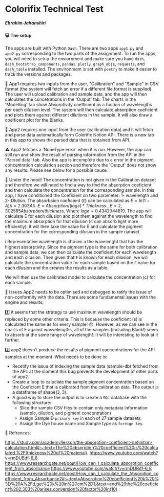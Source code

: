 # Colorifix Technical Test
##### Ebrahim Jahanshiri


#### :computer: The setup
The apps are built with Python `Dash`. There are two apps `app1.py` and `app2.py` corresponding to the two parts of the assignment. To run the apps, you will need to setup the enviornment and make sure you have `dash`, `dash_bootstrap_components`, `pandas`, `plotly.graph_objs`, `requests`, and `dash_table` installed. The environment is set with `poetry` to make it easier to track the versions and packages. 

:bell: App1 requires two inputs from the user, "Calibration" and "Sample" in CSV format (the system will fetch an error if a different file format is supplied). The user will upload calibration and sample data, and the app will then calculates the concetrations in the 'Output' tab. The charts in the 'Modelling' tab show Absorptivity coefficient as a fuction of wavelengths per each dilusion level. The system will then calculate absorption coeficient and plots them against different dilutions in the sample. It will also draw a coeificent plot for the Blanks.  

:bell: App2 requires one input from the user (calibration data) and it will fetch and parse data automatically form Colorifix Notion API. There is a new tab in this app to shows the parsed data that is obtained from API. 

:warning: App2 fetches a 'NoneType error' when it is run. However, the app can still run and show the result of parsing information from the API in the 'Parsed data' tab. Also the app is incomplete due to a error in the pigment concentration calculation section and therefore the 'Output' does not show any results. Please see below for a possible cause. 

:rainbow: Under the hood!
The concentration is not given in the Calibration dataset and therefore we will need to find a way to find the absorption coeficient and then calculate the concentration for the corresponding sample. In this app, I have conditioned the Coeficient on two parameter: 1- wavelength and 2- Dlution. 
The absorbsion coeficient (`E`) can be calculated as $E = ln(1-A)/l = 2.303 A/l$. $E = Absorption / (loge) * Thickness$ , 
$E = 2,302585 Absorption / thickness$, Where $loge = 0.4342944819$.
The app will calculate E for each dilusion and plot them against the wavelength to find the maximum absorption for that dilusion (it can absorb light more efficiently). 
it will then take the value for E and calculate the pigment concentration for the corresponding dilusion in the sample dataset. 

:information_source: Representative wavelength is chosen a the wavelenght that has the highest absorptivity. Since the pigment type is the same for both calibration and sample data, we can then calculate the coeficient for each wavelength and each dilusion. Then given that `E` is known for each dilusion, we will calculate the concentration value for each sample based on the `E` value for each dilusion and the creates the results as a table. 

We will then use the calibrated model to calculate the concentration (c) for each sample. 

:bug: Issues 
App2 needs to be optimised and debugged to ratify the issue of non-conformity with the data. There are some fundamental issues with the engine and results:

:one: it seems that the strategy to use maximum wavelength should be replaced by some other criteria. This is because the coeficient (`E`) is calculated the same as for every sample! :disappointed:. However, as we can see in the charts of E against wasvelengths, all of the samples (including Blank!) seem to absorb at the same range of wavelength!. It will be interesting to look at it further. 

:two: app2 doesn't produce the results of pigment concentrations for the API samples at the moment. What needs to be done is:  
- Recetify the issue of indexing the sample data (sample-db) fetched from the API: at the moment this bug prevents the development of other parts of app2. 
- Create a loop to caluclate the sample pigment concentration based on the Coeficient E that is calibrated from the calibration data. The output is a dataframe of shape(3, 3). 
- A good way to store the output is to create a `SQL` database with the following structure:
    - Slice the sample CSV files to contain only metadata information (sample, dilution, and pigment concentration)
    - Assign SampleID `primary key` in each of 27 sample datasets. 
    - Assign the Dye house name and Sample type as `foreign key`. 


:green_book: Refrences:

https://study.com/academy/lesson/the-absorption-coefficient-definition-calculation.html#:~:text=The%20absorption%20coefficient%20is%20calculated,%2F(thickness%20of%20material).
https://www.youtube.com/watch?v=rmDUBdf-6_8 
https://www.researchgate.net/post/How_can_I_calculate_absorption_coefficient_from_absorbance
https://www.youtube.com/watch?v=rmDUBdf-6_8
https://www.researchgate.net/post/How_can_I_calculate_the_Absorption_coefficient_from_Absorbance2#:~:text=Absorption%20coefficient%20k%20%3D%20A%2Fd,get%20k%20in%20cm%2D1.&text=and%20the%20coeficient%202.303%20arises,conversion%20factor%20ln(10).

